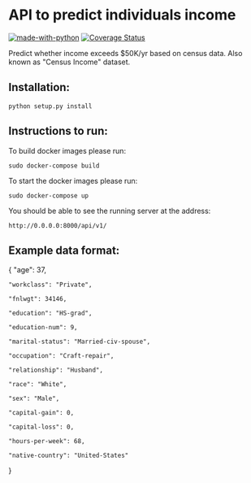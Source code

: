 # API to predict individuals income

[![made-with-python](https://img.shields.io/badge/Made%20with-Python-1f425f.svg)](https://www.python.org/)
[![Coverage Status](https://coveralls.io/repos/github/Hemantr05/Income-API/badge.svg?branch=master)](https://coveralls.io/github/Hemantr05/Income-API?branch=master)

Predict whether income exceeds $50K/yr based on census data. Also known as "Census Income" dataset.


## Installation:

`python setup.py install`


## Instructions to run:

To build docker images please run:

`sudo docker-compose build`

To start the docker images please run:

`sudo docker-compose up`

You should be able to see the running server at the address:

`http://0.0.0.0:8000/api/v1/`

## Example data format:

{ 
    "age": 37,
    
    "workclass": "Private",
    
    "fnlwgt": 34146,
    
    "education": "HS-grad",
    
    "education-num": 9,
    
    "marital-status": "Married-civ-spouse",
    
    "occupation": "Craft-repair",
    
    "relationship": "Husband",
    
    "race": "White",
    
    "sex": "Male",
    
    "capital-gain": 0,
    
    "capital-loss": 0,
    
    "hours-per-week": 68,
    
    "native-country": "United-States" 
    
}
